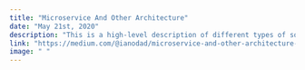 ```yaml
---
title: "Microservice And Other Architecture"
date: "May 21st, 2020"
description: "This is a high-level description of different types of software architecture "
link: "https://medium.com/@ianodad/microservice-and-other-architecture-f23b5dd69edd"
image: " "
---
```

